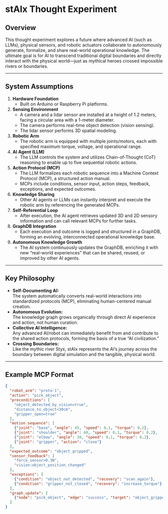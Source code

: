 # stAIx Thought Experiment

## Overview

This thought experiment explores a future where advanced AI (such as LLMs), physical sensors, and robotic actuators collaborate to autonomously generate, formalize, and share real-world operational knowledge. The ultimate goal is for AI to transcend traditional digital boundaries and directly interact with the physical world—just as mythical heroes crossed impossible rivers or boundaries.

---

## System Assumptions

1. **Hardware Foundation**
    - Built on Arduino or Raspberry Pi platforms.
2. **Sensing Environment**
    - A camera and a lidar sensor are installed at a height of 1.2 meters, facing a circular area with a 1-meter diameter.
    - The camera performs real-time object detection (vision sensing).
    - The lidar sensor performs 3D spatial modeling.
3. **Robotic Arm**
    - The robotic arm is equipped with multiple joints/motors, each with specified maximum torque, voltage, and operational range.
4. **AI Agent (LLM)**
    - The LLM controls the system and utilizes Chain-of-Thought (CoT) reasoning to enable up to five sequential robotic actions.
5. **Action Protocol (MCP)**
    - The LLM formalizes each robotic sequence into a Machine Context Protocol (MCP), a structured action manual.
    - MCPs include conditions, sensor input, action steps, feedback, exceptions, and expected outcomes.
6. **Knowledge Sharing**
    - Other AI agents or LLMs can instantly interpret and execute the robotic arm by referencing the generated MCPs.
7. **Self-Referential Loop**
    - After execution, the AI agent retrieves updated 3D and 2D sensory information and can call relevant MCPs for further tasks.
8. **GraphDB Integration**
    - Each execution and outcome is logged and structured in a GraphDB, forming an evolving, interconnected operational knowledge base.
9. **Autonomous Knowledge Growth**
    - The AI system continuously updates the GraphDB, enriching it with new “real-world experiences” that can be shared, reused, or improved by other AI agents.

---

## Key Philosophy

- **Self-Documenting AI:**  
  The system automatically converts real-world interactions into standardized protocols (MCP), eliminating human-centered manual creation.
- **Autonomous Evolution:**  
  The knowledge graph grows organically through direct AI experience and action, not human curation.
- **Collective AI Intelligence:**  
  Any advanced AI/robot can immediately benefit from and contribute to the shared action protocols, forming the basis of a true “AI civilization.”
- **Crossing Boundaries:**  
  Like the mythic river Styx, stAIx represents the AI’s journey across the boundary between digital simulation and the tangible, physical world.

---

## Example MCP Format

```json
{
  "robot_arm": "proto-1",
  "action": "pick_object",
  "preconditions": [
    "object_detected_by_vision=true",
    "distance_to_object<30cm",
    "gripper_open=true"
  ],
  "motion_sequence": [
    {"joint": "base", "angle": 45, "speed": 0.1, "torque": 0.2},
    {"joint": "shoulder", "angle": 60, "speed": 0.1, "torque": 0.2},
    {"joint": "elbow", "angle": 30, "speed": 0.1, "torque": 0.2},
    {"joint": "gripper", "action": "close"}
  ],
  "expected_outcome": "object_gripped",
  "sensor_feedback": [
    "force_sensor>0.3N",
    "vision:object_position_changed"
  ],
  "exceptions": [
    {"condition": "object_not_detected", "recovery": "scan_again"},
    {"condition": "gripper_not_closed", "recovery": "increase_torque"}
  ],
  "graph_update": [
    {"node": "pick_object", "edge": "success", "target": "object_gripped"}
  ]
}
